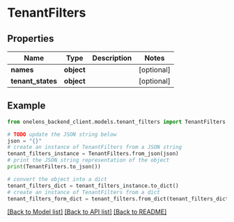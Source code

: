# TenantFilters


## Properties

Name | Type | Description | Notes
------------ | ------------- | ------------- | -------------
**names** | **object** |  | [optional] 
**tenant_states** | **object** |  | [optional] 

## Example

```python
from onelens_backend_client.models.tenant_filters import TenantFilters

# TODO update the JSON string below
json = "{}"
# create an instance of TenantFilters from a JSON string
tenant_filters_instance = TenantFilters.from_json(json)
# print the JSON string representation of the object
print(TenantFilters.to_json())

# convert the object into a dict
tenant_filters_dict = tenant_filters_instance.to_dict()
# create an instance of TenantFilters from a dict
tenant_filters_form_dict = tenant_filters.from_dict(tenant_filters_dict)
```
[[Back to Model list]](../README.md#documentation-for-models) [[Back to API list]](../README.md#documentation-for-api-endpoints) [[Back to README]](../README.md)


